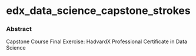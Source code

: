 # edx_data_science_capstone_strokes

### Abstract
Capstone Course Final Exercise: HadvardX Professional Certificate in Data Science
